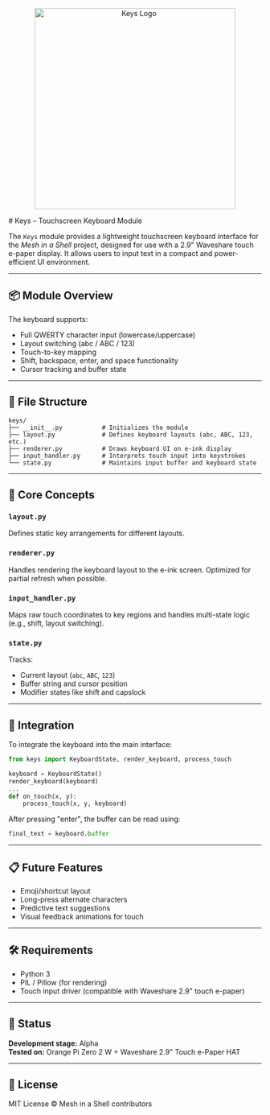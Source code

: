 <p align="center">
  <img src="../../assets/keys.png" alt="Keys Logo" width="400">
</p>
# Keys – Touchscreen Keyboard Module

The `Keys` module provides a lightweight touchscreen keyboard interface for the *Mesh in a Shell* project, designed for use with a 2.9" Waveshare touch e-paper display. It allows users to input text in a compact and power-efficient UI environment.

---

## 📦 Module Overview

The keyboard supports:
- Full QWERTY character input (lowercase/uppercase)
- Layout switching (abc / ABC / 123)
- Touch-to-key mapping
- Shift, backspace, enter, and space functionality
- Cursor tracking and buffer state

---

## 📁 File Structure

```
keys/
├── __init__.py           # Initializes the module
├── layout.py             # Defines keyboard layouts (abc, ABC, 123, etc.)
├── renderer.py           # Draws keyboard UI on e-ink display
├── input_handler.py      # Interprets touch input into keystrokes
└── state.py              # Maintains input buffer and keyboard state
```

---

## 🧠 Core Concepts

### `layout.py`
Defines static key arrangements for different layouts.

### `renderer.py`
Handles rendering the keyboard layout to the e-ink screen. Optimized for partial refresh when possible.

### `input_handler.py`
Maps raw touch coordinates to key regions and handles multi-state logic (e.g., shift, layout switching).

### `state.py`
Tracks:
- Current layout (`abc`, `ABC`, `123`)
- Buffer string and cursor position
- Modifier states like shift and capslock

---

## 🔌 Integration

To integrate the keyboard into the main interface:

```python
from keys import KeyboardState, render_keyboard, process_touch

keyboard = KeyboardState()
render_keyboard(keyboard)
...
def on_touch(x, y):
    process_touch(x, y, keyboard)
```

After pressing "enter", the buffer can be read using:
```python
final_text = keyboard.buffer
```

---

## 📋 Future Features

- Emoji/shortcut layout
- Long-press alternate characters
- Predictive text suggestions
- Visual feedback animations for touch

---

## 🛠 Requirements

- Python 3
- PIL / Pillow (for rendering)
- Touch input driver (compatible with Waveshare 2.9" touch e-paper)

---

## 🧪 Status

**Development stage:** Alpha  
**Tested on:** Orange Pi Zero 2 W + Waveshare 2.9" Touch e-Paper HAT

---

## 📄 License

MIT License © Mesh in a Shell contributors


